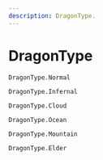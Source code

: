 ```yaml
---
description: DragonType.
---
```


# DragonType

`DragonType.Normal`

`DragonType.Infernal`

`DragonType.Cloud`

`DragonType.Ocean`

`DragonType.Mountain`

`DragonType.Elder`

